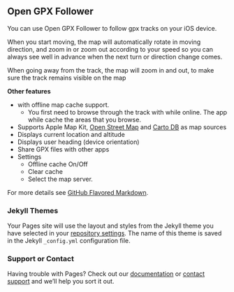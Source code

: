 ## Open GPX Follower

You can use Open GPX Follower to follow gpx tracks on your iOS device.

When you start moving, the map will automatically rotate in moving direction, and zoom in or zoom out according to your speed so you can always see well in advance when the next turn or direction change comes.

When going away from the track, the map will zoom in and out, to make sure the track remains visible on the map

**Other features**
* with offline map cache support.
  * You first need to browse through the track with while online. The app while cache the areas that you browse.
* Supports Apple Map Kit, [Open Street Map](http://wiki.openstreetmap.org/wiki/Tile_usage_policy) and [Carto DB](http://www.cartodb.com) as map sources
* Displays current location and altitude
* Displays user heading (device orientation) 
* Share GPX files with other apps
* Settings
  * Offline cache On/Off
  * Clear cache
  * Select the map server.
 
 For more details see [GitHub Flavored Markdown](https://guides.github.com/features/mastering-markdown/).

### Jekyll Themes

Your Pages site will use the layout and styles from the Jekyll theme you have selected in your [repository settings](https://github.com/JohanDegraeve/iOS-Open-GPX-Follower/settings/pages). The name of this theme is saved in the Jekyll `_config.yml` configuration file.

### Support or Contact

Having trouble with Pages? Check out our [documentation](https://docs.github.com/categories/github-pages-basics/) or [contact support](https://support.github.com/contact) and we’ll help you sort it out.
